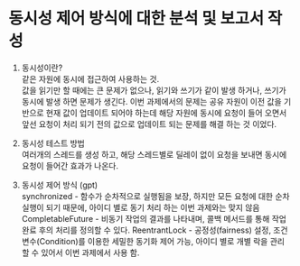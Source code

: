 # 동시성 제어 방식에 대한 분석 및 보고서 작성
1. 동시성이란?  
같은 자원에 동시에 접근하여 사용하는 것.   
값을 읽기만 할 때에는 큰 문제가 없으나, 읽기와 쓰기가 같이 발생 하거나, 쓰기가 동시에 발생 하면 문제가 생긴다.
이번 과제에서의 문제는 공유 자원이 이전 값을 기반으로 현재 값이 업데이트 되어야 하는데 해당 자원에 동시에 요청이 들어 오면서 앞선 요청이 처리 되기 전의 값으로 업데이트 되는 문제를 해결 하는 것 이었다.


2. 동시성 테스트 방법  
여러개의 스레드를 생성 하고, 해당 스레드별로 딜레이 없이 요청을 보내면 동시에 요청이 들어간 효과가 나온다.


3. 동시성 제어 방식 (gpt)   
synchronized - 함수가 순차적으로 실행됨을 보장, 하지만 모든 요청에 대한 순차 실행이 되기 때문에, 아이디 별로 동기 처리 하는 이번 과제와는 맞지 않음  
CompletableFuture -  비동기 작업의 결과를 나타내며, 콜백 메서드를 통해 작업 완료 후의 처리를 정의할 수 있다.
ReentrantLock - 공정성(fairness) 설정, 조건 변수(Condition)를 이용한 세밀한 동기화 제어 가능, 아이디 별로 개별 락을 관리 할 수 있어서 이번 과제에서 사용 함.  


